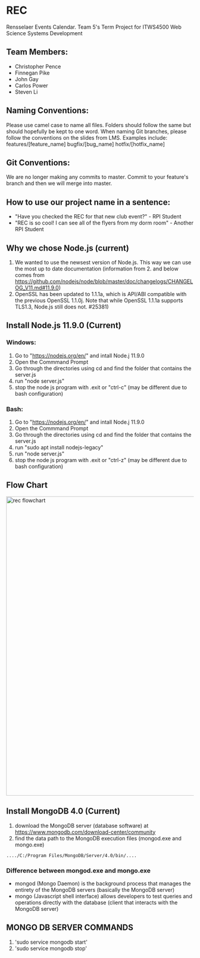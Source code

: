 # REC
Rensselaer Events Calendar. Team 5's Term Project for ITWS4500 Web Science Systems Development

## Team Members:
- Christopher Pence
- Finnegan Pike
- John Gay
- Carlos Power
- Steven Li

## Naming Conventions:
Please use camel case to name all files. Folders should follow the same but should hopefully be kept to one word. When naming Git branches, please follow the conventions on the slides from LMS. Examples include:
features/[feature_name]
bugfix/[bug_name]
hotfix/[hotfix_name]

## Git Conventions:
We are no longer making any commits to master. Commit to your feature's branch and then we will merge into master.

## How to use our project name in a sentence:
- "Have you checked the REC for that new club event?" - RPI Student
- "REC is so cool! I can see all of the flyers from my dorm room" - Another RPI Student

## Why we chose Node.js (current)
  1. We wanted to use the newsest version of Node.js. This way we can use the most up to date documentation
  (information from 2. and below comes from https://github.com/nodejs/node/blob/master/doc/changelogs/CHANGELOG_V11.md#11.9.0)
  2. OpenSSL has been updated to 1.1.1a, which is API/ABI compatible with the previous OpenSSL 1.1.0j. Note that while OpenSSL 1.1.1a supports TLS1.3, Node.js still does not. #25381)
  
## Install Node.js 11.9.0 (Current)
### Windows:
  1. Go to "https://nodejs.org/en/" and intall Node.j 11.9.0
  2. Open the Commmand Prompt
  3. Go through the directories using cd and find the folder that contains the server.js
  4. run "node server.js"
  6. stop the node js program with .exit or "ctrl-c" (may be different due to bash configuration)
### Bash:
  1. Go to "https://nodejs.org/en/" and intall Node.j 11.9.0
  2. Open the Commmand Prompt
  3. Go through the directories using cd and find the folder that contains the server.js
  4. run "sudo apt install nodejs-legacy"
  5. run "node server.js"
  6. stop the node js program with .exit or "ctrl-z" (may be different due to bash configuration)
  
  
## Flow Chart 

<img width="802" alt="rec flowchart" src="https://user-images.githubusercontent.com/20056711/52525810-23858d80-2c7d-11e9-817b-b35dd77397f9.png"> 


## Install MongoDB 4.0 (Current)
 1. download the MongoDB server (database software) at https://www.mongodb.com/download-center/community
 2. find the data path to the MongoDB execution files (mongod.exe and mongo.exe)
 ```
 ..../C:/Program Files/MongoDB/Server/4.0/bin/.... 
 ```
 ### Difference between mongod.exe and mongo.exe
 - mongod (Mongo Daemon) is the background process that manages the entirety of the MongoDB servers (basically the MongoDB server)
 - mongo (Javascript shell interface) allows developers to test queries and operations directly with the database (client that interacts with the MongoDB server)

## MONGO DB SERVER COMMANDS
 1. 'sudo service mongodb start'
 2. 'sudo service mongodb stop' 
 
 
 